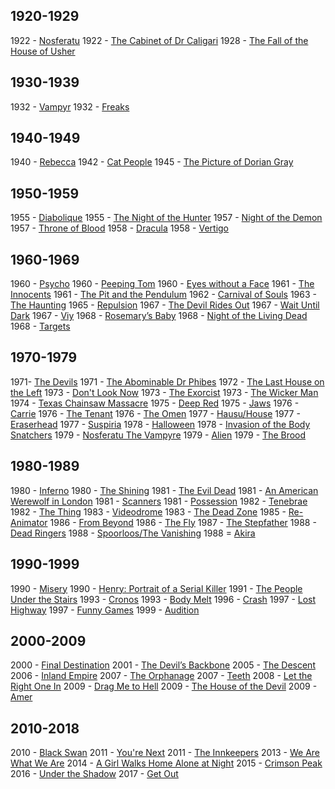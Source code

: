 ## 1920-1929
1922 - [Nosferatu](https://www.youtube.com/watch?v=FC6jFoYm3xs)
1922 - [The Cabinet of Dr Caligari](https://www.youtube.com/watch?v=4Dm6vUjxsz0)
1928 - [The Fall of the House of Usher](https://www.youtube.com/watch?v=mxjCWleWXf4)

## 1930-1939
1932 - [Vampyr](https://www.youtube.com/watch?v=pz5aW_IqmMw)
1932 - [Freaks](https://www.youtube.com/watch?v=vJVXTKkjsxA)

## 1940-1949
1940 - [Rebecca](https://www.youtube.com/watch?v=t3YJcW2UQiw)
1942 - [Cat People](https://www.youtube.com/watch?v=y7iL_9sbpV4)
1945 - [The Picture of Dorian Gray](https://www.youtube.com/watch?v=SVo86D_uw0A)

## 1950-1959
1955 - [Diabolique](https://www.youtube.com/watch?v=AKB4CFmMMvQ)
1955 - [The Night of the Hunter](https://www.youtube.com/watch?v=6LuSu5ZWmyg)
1957 - [Night of the Demon](https://www.youtube.com/watch?v=jFlzcyd0yqA)
1957 - [Throne of Blood](https://www.youtube.com/watch?v=2-72oaAS9hc)
1958 - [Dracula](https://www.youtube.com/watch?v=MDTxHg7wyP0)
1958 - [Vertigo](https://www.youtube.com/watch?v=Z5jvQwwHQNY)

## 1960-1969
1960 - [Psycho](https://www.youtube.com/watch?v=HjI1Of2lfhs)
1960 - [Peeping Tom](https://www.youtube.com/watch?v=nAqEn6JS-oM)
1960 - [Eyes without a Face](https://www.youtube.com/watch?v=2BY6syEApk8)
1961 - [The Innocents](https://www.youtube.com/watch?v=aOsF0S65RR0)
1961 - [The Pit and the Pendulum](https://www.youtube.com/watch?v=QChBy15UiTs)
1962 - [Carnival of Souls](https://www.youtube.com/watch?v=VQ0PeAQFeSg)
1963 - [The Haunting](https://www.youtube.com/watch?v=AeAzGxWlEcg)
1965 - [Repulsion](https://www.youtube.com/watch?v=L8O-EFHbfp8)
1967 - [The Devil Rides Out](https://www.youtube.com/watch?v=LCZnuo1vuWU)
1967 - [Wait Until Dark](https://www.youtube.com/watch?v=MKeTME_tRUI)
1967 - [Viy](https://www.youtube.com/watch?v=HaVWeY_oDKw)
1968 - [Rosemary’s Baby](https://www.youtube.com/watch?v=NoXLXMbOgiU)
1968 - [Night of the Living Dead](https://www.youtube.com/watch?v=3BlIaesq4Mg)
1968 - [Targets](https://www.youtube.com/watch?v=oiSc3xAXX5g)

## 1970-1979
1971- [The Devils](https://www.youtube.com/watch?v=tPConeKY3WA)
1971 - [The Abominable Dr Phibes](https://www.youtube.com/watch?v=sxnr9xycVLo)
1972 - [The Last House on the Left](https://www.youtube.com/watch?v=8W9KPhmYYtg)
1973 - [Don't Look Now](https://www.youtube.com/watch?v=AUWB-Kw4FiM)
1973 - [The Exorcist](https://www.youtube.com/watch?v=YDGw1MTEe9k)
1973 - [The Wicker Man](https://www.youtube.com/watch?v=a-tDnavDCwI)
1974 - [Texas Chainsaw Massacre](https://www.youtube.com/watch?v=l88omZtzw9w)
1975 - [Deep Red](https://www.youtube.com/watch?v=apdrNHcLUd8)
1975 - [Jaws](https://www.youtube.com/watch?v=U1fu_sA7XhE)
1976 - [Carrie](https://www.youtube.com/watch?v=YuO26oJQLVs)
1976 - [The Tenant](https://www.youtube.com/watch?v=2Y-4rJJw554)
1976 - [The Omen](https://www.youtube.com/watch?v=kqAYR6z7yAU)
1977 - [Hausu/House](https://www.youtube.com/watch?v=WQ_Yo06kIIA)
1977 - [Eraserhead](https://www.youtube.com/watch?v=J0Eq5GtCYdA)
1977 - [Suspiria](https://www.youtube.com/watch?v=MecSlkWMHPY)
1978 - [Halloween](https://www.youtube.com/watch?v=DLEk6hES03Q)
1978 - [Invasion of the Body Snatchers](https://www.youtube.com/watch?v=52vK2-Dv1TA)
1979 - [Nosferatu The Vampyre](https://www.youtube.com/watch?v=S1Rachk7ipI)
1979 - [Alien](https://www.youtube.com/watch?v=jQ5lPt9edzQ)
1979 - [The Brood](https://www.youtube.com/watch?v=tI32rz-Xh7U)

## 1980-1989
1980 - [Inferno](https://www.youtube.com/watch?v=qbKgG_TC_To)
1980 - [The Shining](https://www.youtube.com/watch?v=i-B_bbkEfS0)
1981 - [The Evil Dead](https://www.youtube.com/watch?v=GU92dtYrF9I)
1981 - [An American Werewolf in London](https://www.youtube.com/watch?v=_oJZjpHBskc)
1981 - [Scanners](https://www.youtube.com/watch?v=FoIy7Y7H72Q)
1981 - [Possession](https://www.youtube.com/watch?v=SInjlFxJ1kw)
1982 - [Tenebrae](https://www.youtube.com/watch?v=OkUpGi2N8wo)
1982 - [The Thing](https://www.youtube.com/watch?v=p35JDJLa9ec)
1983 - [Videodrome](https://www.youtube.com/watch?v=UFHey3utk0I)
1983 - [The Dead Zone](https://www.youtube.com/watch?v=lmC5oPc7L3M)
1985 - [Re-Animator](https://www.youtube.com/watch?v=NCGGG_NvE4g)
1986 - [From Beyond](https://www.youtube.com/watch?v=d3D9O9vrDjw)
1986 - [The Fly](https://www.youtube.com/watch?v=Z-V3X963DRI)
1987 - [The Stepfather](https://www.youtube.com/watch?v=zdKzH-Rh31g)
1988 - [Dead Ringers](https://www.youtube.com/watch?v=-ZHbu3msmes)
1988 - [Spoorloos/The Vanishing](https://www.youtube.com/watch?v=ZIuBuGWCuZo)
1988 = [Akira](https://www.youtube.com/watch?v=7mdMtuGL7eg)

## 1990-1999
1990 - [Misery](https://www.youtube.com/watch?v=XHQ9CPRfDsw)
1990 - [Henry: Portrait of a Serial Killer](https://www.youtube.com/watch?v=YFGPKShiOX4)
1991 - [The People Under the Stairs](https://www.youtube.com/watch?v=aIH9uDZ99c8)
1993 - [Cronos](https://www.youtube.com/watch?v=YdxA9vIFmYw)
1993 - [Body Melt](https://www.youtube.com/watch?v=PA0riGc6cWw)
1996 - [Crash](https://www.youtube.com/watch?v=8dRrud8ClvA)
1997 - [Lost Highway](https://www.youtube.com/watch?v=1nKjO9QCSic)
1997 - [Funny Games](https://www.youtube.com/watch?v=tkbG1uSH0to)
1999 - [Audition](https://www.youtube.com/watch?v=uR1DnkweK5U)

## 2000-2009
2000 - [Final Destination](https://www.youtube.com/watch?v=JuuMbzGECxE)
2001 - [The Devil’s Backbone](https://www.youtube.com/watch?v=WVy3lmYnEUI)
2005 - [The Descent](https://www.youtube.com/watch?v=CSYg7Z1KS_I)
2006 - [Inland Empire](https://www.youtube.com/watch?v=MsF7D02RO4A)
2007 - [The Orphanage](https://www.youtube.com/watch?v=nUZQgqxIZ6s)
2007 - [Teeth](https://www.youtube.com/watch?v=FuW_L8WJtMk)
2008 - [Let the Right One In](https://www.youtube.com/watch?v=ICp4g9p_rgo)
2009 - [Drag Me to Hell](https://www.youtube.com/watch?v=BUZTybLlWKI)
2009 - [The House of the Devil](https://www.youtube.com/watch?v=AtXtSGRV0xc)
2009 - [Amer](https://www.youtube.com/watch?v=FYcS09xisRE)

## 2010-2018
2010 - [Black Swan](https://www.youtube.com/watch?v=5jaI1XOB-bs)
2011 - [You're Next](https://www.youtube.com/watch?v=ufUQWpEkbf0)
2011 - [The Innkeepers](https://www.youtube.com/watch?v=XRNJy3i0_C4)
2013 - [We Are What We Are](https://www.youtube.com/watch?v=kPG9kZmEwcs)
2014 - [A Girl Walks Home Alone at Night](https://www.youtube.com/watch?v=_YGmTdo3vuY)
2015 - [Crimson Peak](https://www.youtube.com/watch?v=6yAbFYbi8XU)
2016 - [Under the Shadow](https://www.youtube.com/watch?v=kHVFP80Upxw)
2017 - [Get Out](https://www.youtube.com/watch?v=DzfpyUB60YY)
